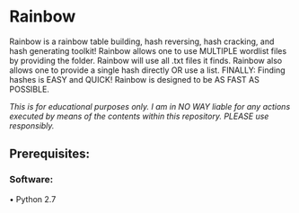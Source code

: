 # Rainbow
Rainbow is a rainbow table building, hash reversing, hash cracking, and hash generating toolkit! Rainbow allows one to use MULTIPLE wordlist files by providing the folder. Rainbow will use all .txt files it finds. Rainbow also allows one to provide a single hash directly OR use a list. FINALLY: Finding hashes is EASY and QUICK! Rainbow is designed to be AS FAST AS POSSIBLE.

*This is for educational purposes only.
I am in NO WAY liable for any actions executed by means of the contents within this
repository. PLEASE use responsibly.*

## Prerequisites:
### Software:

• Python 2.7
